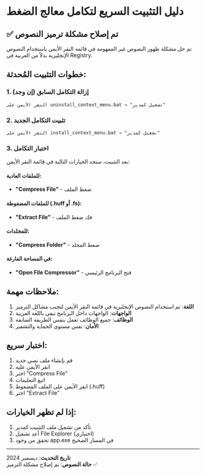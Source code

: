 # دليل التثبيت السريع لتكامل معالج الضغط

## ✅ تم إصلاح مشكلة ترميز النصوص

تم حل مشكلة ظهور النصوص غير المفهومة في قائمة النقر الأيمن باستخدام النصوص الإنجليزية بدلاً من العربية في Registry.

## خطوات التثبيت المُحدثة:

### 1. إزالة التكامل السابق (إن وجد)

```
النقر الأيمن على uninstall_context_menu.bat → "تشغيل كمدير"
```

### 2. تثبيت التكامل الجديد

```
النقر الأيمن على install_context_menu.bat → "تشغيل كمدير"
```

### 3. اختبار التكامل

بعد التثبيت، ستجد الخيارات التالية في قائمة النقر الأيمن:

#### للملفات العادية:

- **"Compress File"** - ضغط الملف

#### للملفات المضغوطة (.huff أو .fs):

- **"Extract File"** - فك ضغط الملف

#### للمجلدات:

- **"Compress Folder"** - ضغط المجلد

#### في المساحة الفارغة:

- **"Open File Compressor"** - فتح البرنامج الرئيسي

## ملاحظات مهمة:

1. **اللغة**: تم استخدام النصوص الإنجليزية في قائمة النقر الأيمن لتجنب مشاكل الترميز
2. **الواجهات**: الواجهات داخل البرنامج تبقى باللغة العربية
3. **الوظائف**: جميع الوظائف تعمل بنفس الطريقة السابقة
4. **الأمان**: نفس مستوى الحماية والتشفير

## اختبار سريع:

1. قم بإنشاء ملف نصي جديد
2. انقر الأيمن عليه
3. اختر "Compress File"
4. اتبع التعليمات
5. انقر الأيمن على الملف المضغوط (.huff)
6. اختر "Extract File"

## إذا لم تظهر الخيارات:

1. تأكد من تشغيل ملف التثبيت كمدير
2. أعد تشغيل File Explorer (اختياري)
3. تحقق من وجود app.exe في المسار الصحيح

---

**تاريخ التحديث**: ديسمبر 2024  
**حالة النصوص**: تم إصلاح مشكلة الترميز ✅
